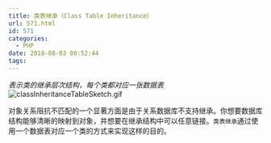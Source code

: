```yaml
---
title: 类表继承（Class Table Inheritance）
url: 571.html
id: 571
categories:
  - PHP
date: 2018-08-03 00:52:44
tags:
---
```


_表示类的继承层次结构，每个类都对应一张数据表_  
![classInheritanceTableSketch.gif](http://storage.veitor.net/2018/08/2165706583.gif "classInheritanceTableSketch.gif")

对象关系阻抗不匹配的一个显著方面是由于关系数据库不支持继承。你想要数据库结构能够清晰的映射到对象，并想要在继承结构中可以任意链接。`类表继承`通过使用一个数据表对应一个类的方式来实现这样的目的。